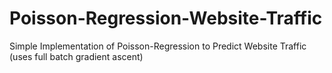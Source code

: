 # Poisson-Regression-Website-Traffic
Simple Implementation of Poisson-Regression to Predict Website Traffic (uses full batch gradient ascent)

